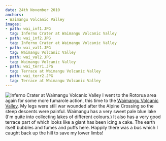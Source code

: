 ```yaml
---
date: 24th November 2010
anchors:
- Waimangu Volcanic Valley
images:
- path: wai_inf1.JPG
  tag: Inferno Crater at Waimangu Volcanic Valley
- path: wai_inf2.JPG
  tag: Inferno Crater at Waimangu Volcanic Valley
- path: wai_val1.JPG
  tag: Waimangu Volcanic Valley
- path: wai_val2.JPG
  tag: Waimangu Volcanic Valley
- path: wai_terr1.JPG
  tag: Terrace at Waimangu Volcanic Valley
- path: wai_terr2.JPG
  tag: Terrace at Waimangu Volcanic Valley
---
```

![Inferno Crater at Waimangu Volcanic Valley](wai_inf1.JPG)
I went to the Rotorua area again for some more fumarole action, this time to the
[Waimangu Volcanic Valley](https://www.waimangu.co.nz/).
My legs were still war wounded after the Alpine Crossing so the steep descents were painful. Waimangu has a very sweet pale blue lake (I'm quite into collecting lakes of different colours.) It also has a very good terrace part of which looks like a giant has been icing a cake. The earth itself bubbles and fumes and puffs here. Happily there was a bus which I caught back up the hill to save my lower limbs!
